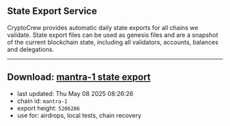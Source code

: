 ## State Export Service
CryptoCrew provides automatic daily state exports for all chains we validate. State export files can be used as genesis files and are a snapshot of the current blockchain state, including all validators, accounts, balances and delegations.

---
**Download: [mantra-1 state export](https://dl-eu2.ccvalidators.com/SERVICE/mantrachain/mantra-1_export_5206286.json)**
---

- last updated: Thu May 08 2025 08:26:26
- chain id: `mantra-1`
- export height: `5206286`
- use for: airdrops, local tests, chain recovery
